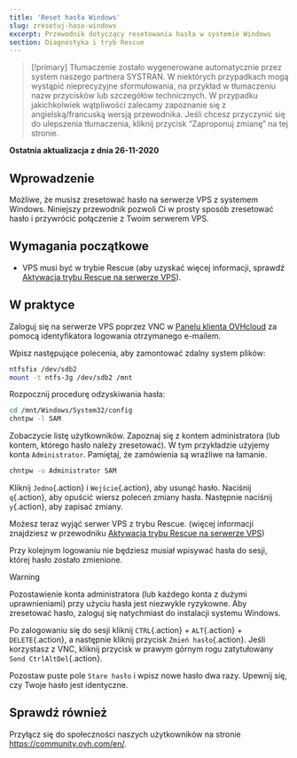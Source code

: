```yaml
---
title: 'Reset hasła Windows'
slug: zresetuj-haso-windows
excerpt: Przewodnik dotyczący resetowania hasła w systemie Windows
section: Diagnostyka i tryb Rescue
---
```


> [!primary]
> Tłumaczenie zostało wygenerowane automatycznie przez system naszego partnera SYSTRAN. W niektórych przypadkach mogą wystąpić nieprecyzyjne sformułowania, na przykład w tłumaczeniu nazw przycisków lub szczegółów technicznych. W przypadku jakichkolwiek wątpliwości zalecamy zapoznanie się z angielską/francuską wersją przewodnika. Jeśli chcesz przyczynić się do ulepszenia tłumaczenia, kliknij przycisk “Zaproponuj zmianę” na tej stronie.
> 

**Ostatnia aktualizacja z dnia 26-11-2020**

## Wprowadzenie

Możliwe, że musisz zresetować hasło na serwerze VPS z systemem Windows. Niniejszy przewodnik pozwoli Ci w prosty sposób zresetować hasło i przywrócić połączenie z Twoim serwerem VPS.

## Wymagania początkowe

- VPS musi być w trybie Rescue (aby uzyskać więcej informacji, sprawdź [Aktywacja trybu Rescue na serwerze VPS](../rescue)).

## W praktyce

Zaloguj się na serwerze VPS poprzez VNC w [Panelu klienta OVHcloud](https://www.ovh.com/auth/?action=gotomanager&from=https://www.ovh.pl/&ovhSubsidiary=pl) za pomocą identyfikatora logowania otrzymanego e-mailem.

Wpisz następujące polecenia, aby zamontować zdalny system plików:

```sh
ntfsfix /dev/sdb2
mount -t ntfs-3g /dev/sdb2 /mnt
```

Rozpocznij procedurę odzyskiwania hasła:

```sh
cd /mnt/Windows/System32/config
chntpw -l SAM
```

Zobaczycie listę użytkowników. Zapoznaj się z kontem administratora (lub kontem, którego hasło należy zresetować). W tym przykładzie użyjemy konta `Administrator`. Pamiętaj, że zamówienia są wrażliwe na łamanie.

```sh
chntpw -u Administrator SAM
```

Kliknij `Jedno`{.action} i `Wejście`{.action}, aby usunąć hasło. Naciśnij `q`{.action}, aby opuścić wiersz poleceń zmiany hasła. Następnie naciśnij `y`{.action}, aby zapisać zmiany.

Możesz teraz wyjąć serwer VPS z trybu Rescue. (więcej informacji znajdziesz w przewodniku [Aktywacja trybu Rescue na serwerze VPS](../rescue))

Przy kolejnym logowaniu nie będziesz musiał wpisywać hasła do sesji, której hasło zostało zmienione.

> [!warning]
>
> Pozostawienie konta administratora (lub każdego konta z dużymi uprawnieniami) przy użyciu hasła jest niezwykle ryzykowne. Aby zresetować hasło, zaloguj się natychmiast do instalacji systemu Windows.
> 

Po zalogowaniu się do sesji kliknij `CTRL`{.action} + `ALT`{.action} + `DELETE`{.action}, a następnie kliknij przycisk `Zmień hasło`{.action}. Jeśli korzystasz z VNC, kliknij przycisk w prawym górnym rogu zatytułowany `Send CtrlAltDel`{.action}.

Pozostaw puste pole `Stare hasło` i wpisz nowe hasło dwa razy. Upewnij się, czy Twoje hasło jest identyczne.

## Sprawdź również

Przyłącz się do społeczności naszych użytkowników na stronie <https://community.ovh.com/en/>.

